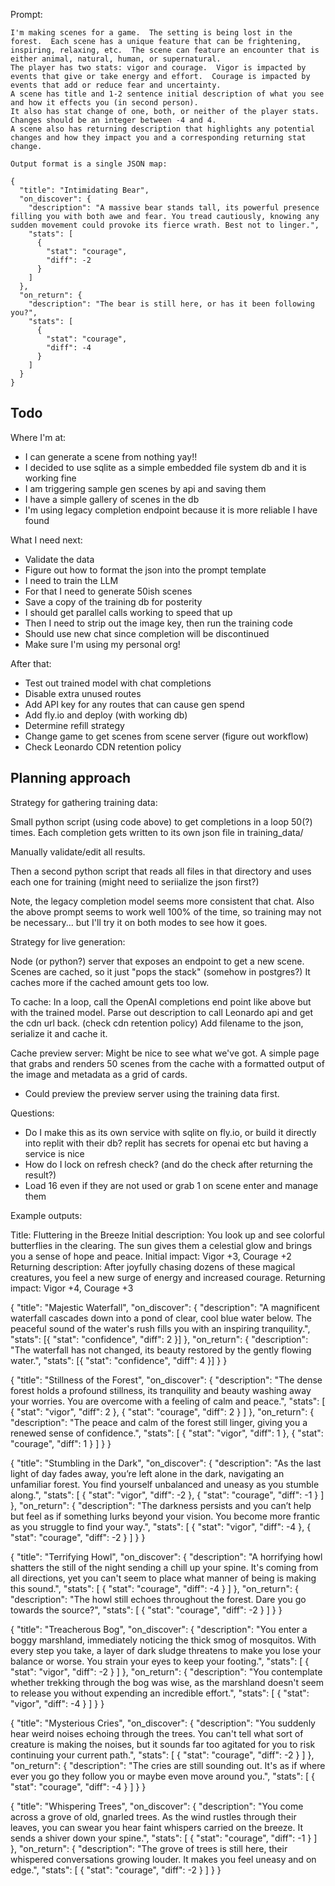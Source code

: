 
Prompt:

    I'm making scenes for a game.  The setting is being lost in the forest.  Each scene has a unique feature that can be frightening, inspiring, relaxing, etc.  The scene can feature an encounter that is either animal, natural, human, or supernatural.
    The player has two stats: vigor and courage.  Vigor is impacted by events that give or take energy and effort.  Courage is impacted by events that add or reduce fear and uncertainty.
    A scene has title and 1-2 sentence initial description of what you see and how it effects you (in second person).  
    It also has stat change of one, both, or neither of the player stats.  Changes should be an integer between -4 and 4.
    A scene also has returning description that highlights any potential changes and how they impact you and a corresponding returning stat change.

    Output format is a single JSON map:

    {
      "title": "Intimidating Bear",
      "on_discover": {
        "description": "A massive bear stands tall, its powerful presence filling you with both awe and fear. You tread cautiously, knowing any sudden movement could provoke its fierce wrath. Best not to linger.",
        "stats": [
          {
            "stat": "courage",
            "diff": -2
          }
        ]
      },
      "on_return": {
        "description": "The bear is still here, or has it been following you?",
        "stats": [
          {
            "stat": "courage",
            "diff": -4
          }
        ]
      }
    }


## Todo

Where I'm at:
- I can generate a scene from nothing yay!!
- I decided to use sqlite as a simple embedded file system db and it is working fine
- I am triggering sample gen scenes by api and saving them
- I have a simple gallery of scenes in the db
- I'm using legacy completion endpoint because it is more reliable I have found

What I need next:
- Validate the data
- Figure out how to format the json into the prompt template
- I need to train the LLM
- For that I need to generate 50ish scenes
- Save a copy of the training db for posterity
- I should get parallel calls working to speed that up
- Then I need to strip out the image key, then run the training code
- Should use new chat since completion will be discontinued
- Make sure I'm using my personal org!

After that:
- Test out trained model with chat completions
- Disable extra unused routes
- Add API key for any routes that can cause gen spend
- Add fly.io and deploy (with working db)
- Determine refill strategy
- Change game to get scenes from scene server (figure out workflow)
- Check Leonardo CDN retention policy


## Planning approach

Strategy for gathering training data:

Small python script (using code above) to get completions in a loop 50(?) times.
Each completion gets written to its own json file in training_data/

Manually validate/edit all results.

Then a second python script that reads all files in that directory and uses each one
for training (might need to seriialize the json first?)

Note, the legacy completion model seems more consistent that chat.
Also the above prompt seems to work well 100% of the time, so training may not be
necessary... but I'll try it on both modes to see how it goes.


Strategy for live generation:

Node (or python?) server that exposes an endpoint to get a new scene.
Scenes are cached, so it just "pops the stack" (somehow in postgres?)
It caches more if the cached amount gets too low.

To cache:
In a loop, call the OpenAI completions end point like above but with the trained model.
Parse out description to call Leonardo api and get the cdn url back.
(check cdn retention policy)
Add filename to the json, serialize it and cache it.

Cache preview server:
Might be nice to see what we've got.  A simple page that grabs and renders 50 scenes
from the cache with a formatted output of the image and metadata as a grid of cards.

* Could preview the preview server using the training data first.


Questions:

- Do I make this as its own service with sqlite on fly.io, or build it directly into
  replit with their db?  replit has secrets for openai etc but having a service is
  nice
- How do I lock on refresh check? (and do the check after returning the result?)
- Load 16 even if they are not used or grab 1 on scene enter and manage them




Example outputs:



Title: Fluttering in the Breeze
Initial description: You look up and see colorful butterflies in the clearing. The sun gives them a celestial glow and brings you a sense of hope and peace.
Initial impact: Vigor +3, Courage +2
Returning description: After joyfully chasing dozens of these magical creatures, you feel a new surge of energy and increased courage.
Returning impact: Vigor +4, Courage +3


{
    "title": "Majestic Waterfall",
    "on_discover": {
        "description":
        "A magnificent waterfall cascades down into a pond of clear, cool blue water below. The peaceful sound of the water's rush fills you with an inspiring tranquility.",
        "stats": [{
            "stat": "confidence",
            "diff": 2
        }]
    },
    "on_return": {
        "description":
        "The waterfall has not changed, its beauty restored by the gently flowing water.",
        "stats": [{
            "stat": "confidence",
            "diff": 4
        }]
    }
}


{
  "title": "Stillness of the Forest",
  "on_discover": {
    "description": "The dense forest holds a profound stillness, its tranquility and beauty washing away your worries. You are overcome with a feeling of calm and peace.",
    "stats": [
      {
        "stat": "vigor",
        "diff": 2
      },
      {
        "stat": "courage",
        "diff": 2
      }
    ]
  },
  "on_return": {
    "description": "The peace and calm of the forest still linger, giving you a renewed sense of confidence.",
    "stats": [
      {
        "stat": "vigor",
        "diff": 1
      },
      {
        "stat": "courage",
        "diff": 1
      }
    ]
  }
}



{
  "title": "Stumbling in the Dark",
  "on_discover": {
    "description": "As the last light of day fades away, you’re left alone in the dark, navigating an unfamiliar forest. You find yourself unbalanced and uneasy as you stumble along.",
    "stats": [
      {
        "stat": "vigor",
        "diff": -2
      },
      {
        "stat": "courage",
        "diff": -1
      }
    ]
  },
  "on_return": {
    "description": "The darkness persists and you can’t help but feel as if something lurks beyond your vision. You become more frantic as you struggle to find your way.",
    "stats": [
      {
        "stat": "vigor",
        "diff": -4
      },
      {
        "stat": "courage",
        "diff": -2
      }
    ]
  }
}


{
  "title": "Terrifying Howl",
  "on_discover": {
    "description": "A horrifying howl shatters the still of the night sending a chill up your spine. It's coming from all directions, yet you can't seem to place what manner of being is making this sound.",
    "stats": [
      {
        "stat": "courage",
        "diff": -4
      }
    ]
  },
  "on_return": {
    "description": "The howl still echoes throughout the forest. Dare you go towards the source?",
    "stats": [
      {
        "stat": "courage",
        "diff": -2
      }
    ]
  }
}


{
  "title": "Treacherous Bog",
  "on_discover": {
    "description": "You enter a boggy marshland, immediately noticing the thick smog of mosquitos. With every step you take, a layer of dark sludge threatens to make you lose your balance or worse. You strain your eyes to keep your footing.",
    "stats": [
      {
        "stat": "vigor",
        "diff": -2
      }
    ]
  },
  "on_return": {
    "description": "You contemplate whether trekking through the bog was wise, as the marshland doesn't seem to release you without expending an incredible effort.",
    "stats": [
      {
        "stat": "vigor",
        "diff": -4
      }
    ]
  }
}

{
  "title": "Mysterious Cries",
  "on_discover": {
    "description": "You suddenly hear weird noises echoing through the trees. You can't tell what sort of creature is making the noises, but it sounds far too agitated for you to risk continuing your current path.",
    "stats": [
      {
        "stat": "courage",
        "diff": -2
      }
    ]
  },
  "on_return": {
    "description": "The cries are still sounding out. It's as if where ever you go they follow you or maybe even move around you.",
    "stats": [
      {
        "stat": "courage",
        "diff": -4
      }
    ]
  }
}

{
  "title": "Whispering Trees",
  "on_discover": {
    "description": "You come across a grove of old, gnarled trees. As the wind rustles through their leaves, you can swear you hear faint whispers carried on the breeze. It sends a shiver down your spine.",
    "stats": [
      {
        "stat": "courage",
        "diff": -1
      }
    ]
  },
  "on_return": {
    "description": "The grove of trees is still here, their whispered conversations growing louder. It makes you feel uneasy and on edge.",
    "stats": [
      {
        "stat": "courage",
        "diff": -2
      }
    ]
  }
}


